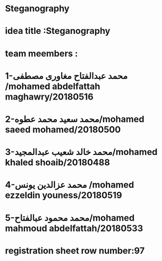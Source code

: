 # Steganography
# idea title :Steganography
# team meembers :
# 1-محمد عبدالفتاح مغاورى مصطفى /mohamed abdelfattah maghawry/20180516
# 2-محمد سعيد محمد عطوه/mohamed saeed mohamed/20180500
# 3-محمد خالد شعيب عبدالمجيد/mohamed khaled shoaib/20180488
# 4-محمد عزالدين يونس /mohamed ezzeldin youness/20180519
# 5-محمد محمود عبالفتاح/mohamed mahmoud abdelfattah/20180533
# registration sheet row number:97
